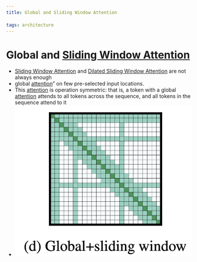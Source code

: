 ```yaml
---
title: Global and Sliding Window Attention

tags: architecture 
---
```


# Global and [Sliding Window Attention](Sliding%20Window%20Attention.md)
- [Sliding Window Attention](Sliding%20Window%20Attention.md) and [Dilated Sliding Window Attention](Dilated%20Sliding%20Window%20Attention.md) are not always enough
- global [attention](Attention.md)” on few pre-selected input locations.
- This [attention](Attention.md) is operation symmetric: that is, a token with a global [attention](Attention.md) attends to all tokens across the sequence, and all tokens in the sequence attend to it
- ![](assets/Pasted%20image%2020220621181106.png)




































